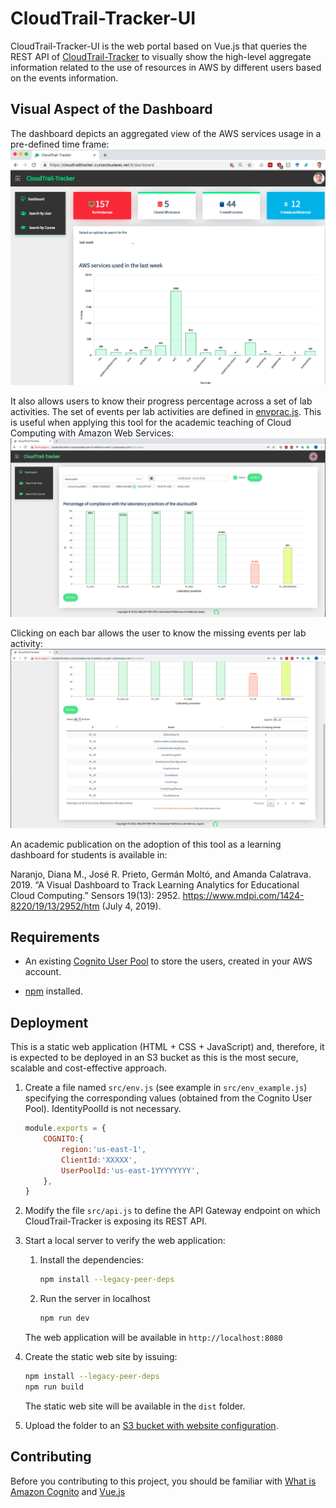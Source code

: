# CloudTrail-Tracker-UI 

CloudTrail-Tracker-UI is the web portal based on Vue.js that queries the REST API of [CloudTrail-Tracker](https://github.com/grycap/cloudtrail-tracker) to visually show the high-level aggregate information related to the use of resources in AWS by different users based on the events information.

## Visual Aspect of the Dashboard
The dashboard depicts an aggregated view of the AWS services usage in a pre-defined time frame: 
![CloudTrail-Tracker Dashboard ](doc/img/ctt-dashboard.png)

It also allows users to know their progress percentage across a set of lab activities. The set of events per lab activities are defined in [envprac.js](src/envprac.js). This is useful when applying this tool for the academic teaching of Cloud Computing with Amazon Web Services:
![CloudTrail-Tracker Labs ](doc/img/ctt-labs.jpg)

Clicking on each bar allows the user to know the missing events per lab activity: 
![CloudTrail-Tracker Labs ](doc/img/ctt-labs-detail.jpg)

An academic publication on the adoption of this tool as a learning dashboard for students is available in:

Naranjo, Diana M., José R. Prieto, Germán Moltó, and Amanda Calatrava. 2019. “A Visual Dashboard to Track Learning Analytics for Educational Cloud Computing.” Sensors 19(13): 2952. https://www.mdpi.com/1424-8220/19/13/2952/htm (July 4, 2019).

## Requirements

* An existing [Cognito User Pool](https://docs.aws.amazon.com/cognito/latest/developerguide/cognito-user-identity-pools.html) to store the  users, created in your AWS account.

* [npm](https://www.npmjs.com/) installed.

## Deployment

This is a static web application (HTML + CSS + JavaScript) and, therefore, it is expected to be deployed in an S3 bucket as this is the most secure, scalable and cost-effective approach.

1. Create a file named `src/env.js` (see example in `src/env_example.js`) specifying the corresponding values (obtained from the Cognito User Pool). IdentityPoolId is not necessary.

    ``` js
    module.exports = { 
        COGNITO:{
            region:'us-east-1',
            ClientId:'XXXXX',
            UserPoolId:'us-east-1YYYYYYYY',
        },
    }
    ```
  
1. Modify the file `src/api.js` to define the API Gateway endpoint on which CloudTrail-Tracker is exposing its REST API.

1. Start a local server to verify the web application:
    1. Install the dependencies:

        ```sh
        npm install --legacy-peer-deps
        ```

    1. Run the server in localhost

        ```sh
        npm run dev
        ```

    The web application will be available in `http://localhost:8080`

1. Create the static web site by issuing: 
    ```sh
    npm install --legacy-peer-deps
    npm run build
    ```
    The static web site will be available in the `dist` folder.

5. Upload the folder to an [S3 bucket with website configuration](https://docs.aws.amazon.com/AmazonS3/latest/dev/WebsiteHosting.html).


## Contributing

Before you contributing to this project, you should be familiar with [What is Amazon Cognito](http://docs.aws.amazon.com/cognito/latest/developerguide/what-is-amazon-cognito.html) and [Vue.js](https://vuejs.org/)
